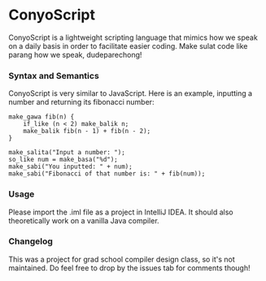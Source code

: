 # ConyoScript
ConyoScript is a lightweight scripting language that mimics how we speak on a daily basis in order to facilitate easier coding.  Make sulat code like parang how we speak, dudeparechong! 

### Syntax and Semantics
ConyoScript is very similar to JavaScript. Here is an example, inputting a number and returning its fibonacci number:

```$xslt
make_gawa fib(n) {
    if_like (n < 2) make_balik n;
    make_balik fib(n - 1) + fib(n - 2);
}

make_salita("Input a number: ");
so_like num = make_basa("%d");
make_sabi("You inputted: " + num);
make_sabi("Fibonacci of that number is: " + fib(num));
```

### Usage
Please import the .iml file as a project in IntelliJ IDEA. It should also theoretically work on a vanilla Java compiler.

### Changelog
This was a project for grad school compiler design class, so it's not maintained. Do feel free to drop by the issues tab for comments though!
